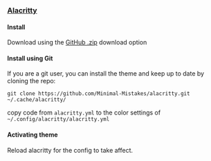 ### [Alacritty](https://alacritty.org/)

#### Install

Download using the [GitHub .zip](https://github.com/Minimal-Mistakes/alacritty/archive/main.zip) download option

#### Install using Git

If you are a git user, you can install the theme and keep up to date by cloning the repo:

```
git clone https://github.com/Minimal-Mistakes/alacritty.git ~/.cache/alacritty/
```

copy code from `alacritty.yml` to the color settings of `~/.config/alacritty/alacritty.yml`

#### Activating theme

Reload alacritty for the config to take affect.
